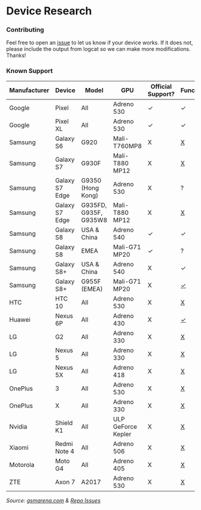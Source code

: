 # Device Research

### Contributing
Feel free to open an [issue](https://github.com/tomthecarrot/arcore-for-all/issues) to let us know if your device works. If it does not, please include the output from logcat so we can make more modifications. Thanks!

### Known Support
| Manufacturer | Device | Model | GPU | Official Support? | Functional? |
| ------------ | ------ | ----- | --- | ----------------- | ----------- |
| Google | Pixel | All | Adreno 530 | ✓ | ✓ |
| Google | Pixel XL | All | Adreno 530 | ✓ | ✓ |
| Samsung | Galaxy S6 | G920 | Mali-T760MP8 | X | [X](https://github.com/tomthecarrot/arcore-for-all/issues/8) |
| Samsung | Galaxy S7 | G930F | Mali-T880 MP12 | X | [X](https://github.com/tomthecarrot/arcore-for-all/issues/15) |
| Samsung | Galaxy S7 Edge | G9350 (Hong Kong) | Adreno 530 | X | ? |
| Samsung | Galaxy S7 Edge | G935FD, G935F, G935W8 | Mali-T880 MP12 | X | [X](https://github.com/tomthecarrot/arcore-for-all/issues/6) |
| Samsung | Galaxy S8 | USA & China | Adreno 540 | ✓ | ✓ |
| Samsung | Galaxy S8 | EMEA | Mali-G71 MP20 | ✓ | ? |
| Samsung | Galaxy S8+ | USA & China | Adreno 540 | X | ✓ |
| Samsung | Galaxy S8+ | G955F (EMEA) | Mali-G71 MP20 | X | [✓](https://github.com/tomthecarrot/arcore-for-all/pull/11) |
| HTC | HTC 10 | All | Adreno 530 | X | [X](https://github.com/tomthecarrot/arcore-for-all/issues/2) |
| Huawei | Nexus 6P | All | Adreno 430 | X | [✓](https://github.com/tomthecarrot/arcore-for-all/issues/14) |
| LG | G2 | All | Adreno 330 | X | [X](https://github.com/tomthecarrot/arcore-for-all/issues/13) |
| LG | Nexus 5 | All | Adreno 330 | X | [X](https://github.com/tomthecarrot/arcore-for-all/issues/20) |
| LG | Nexus 5X | All | Adreno 418 | X | [X](https://github.com/tomthecarrot/arcore-for-all/issues/16) |
| OnePlus | 3 | All | Adreno 530 | X | [X](https://github.com/tomthecarrot/arcore-for-all/issues/4) |
| OnePlus | X | All | Adreno 330 | X | [X](https://github.com/tomthecarrot/arcore-for-all/issues/7) |
| Nvidia | Shield K1 | All | ULP GeForce Kepler | X | [X](https://github.com/tomthecarrot/arcore-for-all/issues/5) |
| Xiaomi | Redmi Note 4 | All | Adreno 506 | X | [X](https://github.com/tomthecarrot/arcore-for-all/issues/5) |
| Motorola | Moto G4 | All | Adreno 405 | X | [X](https://github.com/tomthecarrot/arcore-for-all/issues/2#issuecomment-326336840) |
| ZTE | Axon 7 | A2017 | Adreno 530 | X | [X](https://github.com/tomthecarrot/arcore-for-all/issues/18) |

_Source: [gsmarena.com](http://gsmarena.com) & [Repo Issues](https://github.com/tomthecarrot/arcore-for-all/issues)_
